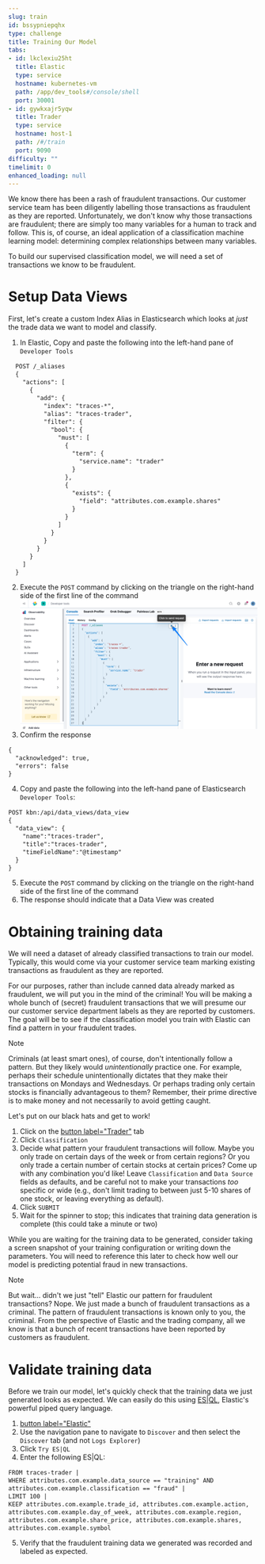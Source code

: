 ```yaml
---
slug: train
id: bssypniepqhx
type: challenge
title: Training Our Model
tabs:
- id: lkclexiu25ht
  title: Elastic
  type: service
  hostname: kubernetes-vm
  path: /app/dev_tools#/console/shell
  port: 30001
- id: gywkxajr5yqw
  title: Trader
  type: service
  hostname: host-1
  path: /#/train
  port: 9090
difficulty: ""
timelimit: 0
enhanced_loading: null
---
```

We know there has been a rash of fraudulent transactions. Our customer service team has been diligently labelling those transactions as fraudulent as they are reported. Unfortunately, we don't know why those transactions are fraudulent; there are simply too many variables for a human to track and follow. This is, of course, an ideal application of a classification machine learning model: determining complex relationships between many variables.

To build our supervised classification model, we will need a set of transactions we know to be fraudulent.

Setup Data Views
===
First, let's create a custom Index Alias in Elasticsearch which looks at _just_ the trade data we want to model and classify.

1. In Elastic, Copy and paste the following into the left-hand pane of `Developer Tools`
  ```
    POST /_aliases
    {
      "actions": [
        {
          "add": {
            "index": "traces-*",
            "alias": "traces-trader",
            "filter": {
              "bool": {
                "must": [
                  {
                    "term": {
                      "service.name": "trader"
                    }
                  },
                  {
                    "exists": {
                      "field": "attributes.com.example.shares"
                    }
                  }
                ]
              }
            }
          }
        }
      ]
    }
  ```
2. Execute the `POST` command by clicking on the triangle on the right-hand side of the first line of the command
   ![Setup](../assets/train-devtools.png)
3. Confirm the response
  ```nocopy
  {
    "acknowledged": true,
    "errors": false
  }
  ```
4. Copy and paste the following into the left-hand pane of Elasticsearch `Developer Tools`:
  ```
  POST kbn:/api/data_views/data_view
  {
    "data_view": {
      "name":"traces-trader",
      "title":"traces-trader",
      "timeFieldName":"@timestamp"
    }
  }
  ```
5. Execute the `POST` command by clicking on the triangle on the right-hand side of the first line of the command
6. The response should indicate that a Data View was created

Obtaining training data
===
We will need a dataset of already classified transactions to train our model. Typically, this would come via your customer service team marking existing transactions as fraudulent as they are reported.

For our purposes, rather than include canned data already marked as fraudulent, we will put you in the mind of the criminal! You will be making a whole bunch of (secret) fraudulent transactions that we will presume our our customer service department labels as they are reported by customers. The goal will be to see if the classification model you train with Elastic can find a pattern in your fraudulent trades.

> [!NOTE]
> Criminals (at least smart ones), of course, don't intentionally follow a pattern. But they likely would _unintentionally_ practice one. For example, perhaps their schedule unintentionally dictates that they make their transactions on Mondays and Wednesdays. Or perhaps trading only certain stocks is financially advantageous to them? Remember, their prime directive is to make money and not necessarily to avoid getting caught.

Let's put on our black hats and get to work!
1. Click on the [button label="Trader"](tab-1) tab
2. Click `Classification`
3. Decide what pattern your fraudulent transactions will follow. Maybe you only trade on certain days of the week or from certain regions? Or you only trade a certain number of certain stocks at certain prices? Come up with any combination you'd like! Leave `Classification` and `Data Source` fields as defaults, and be careful not to make your transactions _too_ specific or wide (e.g., don't limit trading to between just 5-10 shares of one stock, or leaving everything as default).
4. Click `SUBMIT`
5. Wait for the spinner to stop; this indicates that training data generation is complete (this could take a minute or two)

While you are waiting for the training data to be generated, consider taking a screen snapshot of your training configuration or writing down the parameters. You will need to reference this later to check how well our model is predicting potential fraud in new transactions.

> [!NOTE]
> But wait... didn't we just "tell" Elastic our pattern for fraudulent transactions? Nope. We just made a bunch of fraudulent transactions as a criminal. The pattern of fraudulent transactions is known only to you, the criminal. From the perspective of Elastic and the trading company, all we know is that a bunch of recent transactions have been reported by customers as fraudulent.

Validate training data
===
Before we train our model, let's quickly check that the training data we just generated looks as expected. We can easily do this using [ES|QL](https://www.elastic.co/docs/explore-analyze/query-filter/languages/esql), Elastic's powerful piped query language.
1. [button label="Elastic"](tab-0)
2. Use the navigation pane to navigate to `Discover` and then select the `Discover` tab (and not `Logs Explorer`)
3. Click `Try ES|QL`
4. Enter the following ES|QL:
  ```
  FROM traces-trader |
  WHERE attributes.com.example.data_source == "training" AND attributes.com.example.classification == "fraud" |
  LIMIT 100 |
  KEEP attributes.com.example.trade_id, attributes.com.example.action, attributes.com.example.day_of_week, attributes.com.example.region, attributes.com.example.share_price, attributes.com.example.shares, attributes.com.example.symbol
  ```
5. Verify that the fraudulent training data we generated was recorded and labeled as expected.

